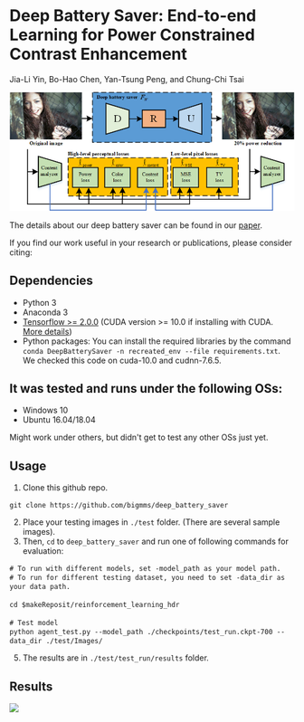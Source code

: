 # Deep Battery Saver: End-to-end Learning for Power Constrained Contrast Enhancement
Jia-Li Yin, Bo-Hao Chen, Yan-Tsung Peng, and Chung-Chi Tsai

![](./Framework04.png)

The details about our deep battery saver can be found in our [paper](https://ieeexplore.ieee.org/document/9089316).

If you find our work useful in your research or publications, please consider citing:

## Dependencies
* Python 3
* Anaconda 3
* [Tensorflow >= 2.0.0](https://www.tensorflow.org/) (CUDA version >= 10.0 if installing with CUDA. [More details](https://www.tensorflow.org/install/gpu/))
* Python packages: You can install the required libraries by the command `conda DeepBatterySaver -n recreated_env --file requirements.txt`. We checked this code on cuda-10.0 and cudnn-7.6.5.

## It was tested and runs under the following OSs:
* Windows 10
* Ubuntu 16.04/18.04

Might work under others, but didn't get to test any other OSs just yet.

## Usage
1. Clone this github repo. 
```
git clone https://github.com/bigmms/deep_battery_saver
```
2. Place your testing images in `./test` folder. (There are several sample images).
3. Then, `cd` to `deep_battery_saver` and run one of following commands for evaluation:
```
# To run with different models, set -model_path as your model path.
# To run for different testing dataset, you need to set -data_dir as your data path.

cd $makeReposit/reinforcement_learning_hdr

# Test model
python agent_test.py --model_path ./checkpoints/test_run.ckpt-700 --data_dir ./test/Images/
```
    

5. The results are in `./test/test_run/results` folder.

## Results

![](./One1.png)
